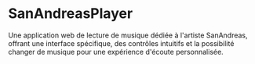 # SanAndreasPlayer
Une application web de lecture de musique dédiée à l'artiste SanAndreas, offrant une interface spécifique, des contrôles intuitifs et la possibilité changer de musique pour une expérience d'écoute personnalisée.

